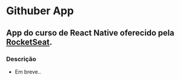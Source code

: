 # Githuber App
## App do curso de React Native oferecido pela [RocketSeat].

### Descrição
- Em breve..


[RocketSeat]: <http://rocketseat.com.br>
